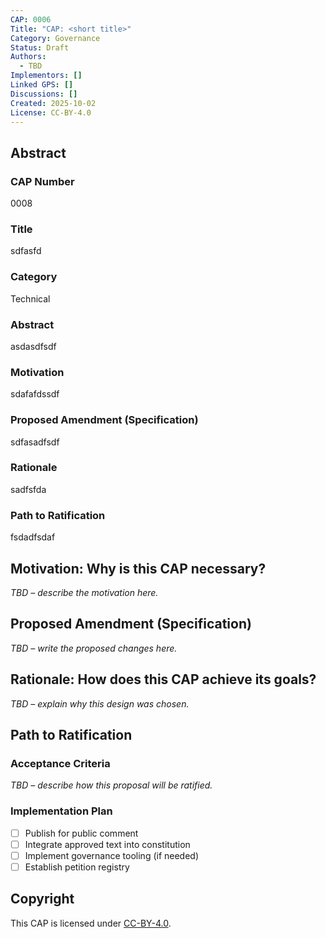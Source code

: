 ```yaml
---
CAP: 0006
Title: "CAP: <short title>"
Category: Governance
Status: Draft
Authors:
  - TBD
Implementors: []
Linked GPS: []
Discussions: []
Created: 2025-10-02
License: CC-BY-4.0
---
```


## Abstract

### CAP Number

0008

### Title

sdfasfd

### Category

Technical

### Abstract

asdasdfsdf

### Motivation

sdafafdssdf

### Proposed Amendment (Specification)

sdfasadfsdf

### Rationale

sadfsfda

### Path to Ratification

fsdadfsdaf

## Motivation: Why is this CAP necessary?

_TBD – describe the motivation here._

## Proposed Amendment (Specification)

_TBD – write the proposed changes here._

## Rationale: How does this CAP achieve its goals?

_TBD – explain why this design was chosen._

## Path to Ratification

### Acceptance Criteria

_TBD – describe how this proposal will be ratified._

### Implementation Plan

- [ ] Publish for public comment
- [ ] Integrate approved text into constitution
- [ ] Implement governance tooling (if needed)
- [ ] Establish petition registry

## Copyright

This CAP is licensed under [CC-BY-4.0](https://creativecommons.org/licenses/by/4.0/legalcode).
